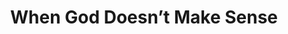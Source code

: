 ---
published: true
layout: watch-archive
categories: watch
series-id: when-god-doesnt-make-sense
title: When God Doesn’t Make Sense
opt-in: true
---
